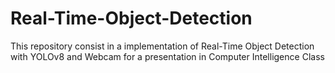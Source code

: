 # Real-Time-Object-Detection
This repository consist in a implementation of Real-Time Object Detection with YOLOv8 and Webcam for a presentation in Computer Intelligence Class
